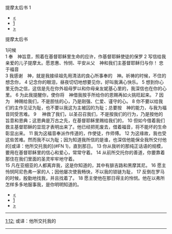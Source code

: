 ﻿





 提摩太后书 1




* [<](bible/1TI06.md)
* [1](bible/2TI.md)
* [>](bible/2TI02.md)



提摩太后书 
 
1问候  
1 奉　神旨意，照着在基督耶稣里生命的应许，作基督耶稣使徒的保罗 
2 写信给我亲爱的儿子提摩太。愿恩惠、怜悯、平安从父　神和我们主基督耶稣归与你！ 忠于福音  
3 我感谢　神，就是我接续祖先用清洁的良心所事奉的　神。祈祷的时候，不住的想念你， 
4 记念你的眼泪，昼夜切切地想要见你，好叫我满心快乐。 
5 想到你心里无伪之信，这信是先在你外祖母罗以和你母亲友妮基心里的，我深信也在你的心里。 
6 为此我提醒你，使你将　神借我按手所给你的恩赐再如火挑旺起来。 
7 因为　神赐给我们，不是胆怯的心，乃是刚强、仁爱、谨守的心。 
8 你不要以给我们的主作见证为耻，也不要以我这为主被囚的为耻；总要按　神的能力，与我为福音同受苦难。 
9 　神救了我们，以圣召召我们，不是按我们的行为，乃是按他的旨意和恩典；这恩典是万古之先，在基督耶稣里赐给我们的， 
10 但如今借着我们救主基督耶稣的显现才表明出来了。他已经把死废去，借着福音，将不能坏的生命彰显出来。 
11 我为这福音奉派作传道的，作使徒，作师傅。 
12 为这缘故，我也受这些苦难。然而我不以为耻；因为知道我所信的是谁，也深信他能保全我所交付他的[或译：他所交托我的](#FN
1)，直到那日。 
13 你从我听的那纯正话语的规模，要用在基督耶稣里的信心和爱心，常常守着。 
14 从前所交托你的善道，你要靠着那住在我们里面的圣灵牢牢地守着。  
15 凡在亚细亚的人都离弃我，这是你知道的，其中有腓吉路和黑摩其尼。 
16 愿主怜悯阿尼色弗一家的人；因他屡次使我畅快，不以我的锁链为耻， 
17 反倒在罗马的时候，殷勤地找我，并且找着了。 
18 愿主使他在那日得主的怜悯。他在以弗所怎样多多地服事我，是你明明知道的。 
* [<](bible/1TI06.md)
* [1](bible/2TI.md)
* [>](bible/2TI02.md)





---


[1:12:](#V12)
或译：他所交托我的




---









